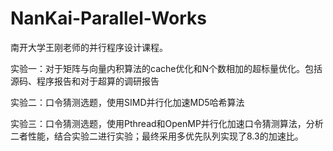 # NanKai-Parallel-Works
南开大学王刚老师的并行程序设计课程。

实验一：对于矩阵与向量内积算法的cache优化和N个数相加的超标量优化。包括源码、程序报告和对于超算的调研报告

实验二：口令猜测选题，使用SIMD并行化加速MD5哈希算法

实验三：口令猜测选题，使用Pthread和OpenMP并行化加速口令猜测算法，分析二者性能，结合实验二进行实验；最终采用多优先队列实现了8.3的加速比。
